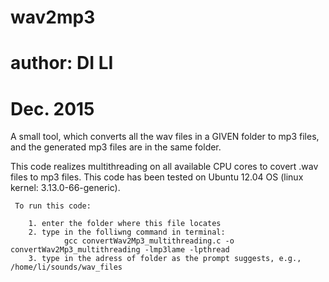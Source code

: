 # wav2mp3
# author: DI LI
# Dec. 2015

A small tool, which converts all the wav files in a GIVEN folder to mp3 files, and the generated mp3 files are in the same folder.

This code realizes multithreading on all available CPU cores to covert .wav files to mp3 files. This code has been tested on Ubuntu 12.04 OS (linux kernel: 3.13.0-66-generic).
	
	 To run this code:
	 
		1. enter the folder where this file locates
		2. type in the folliwng command in terminal:
				gcc convertWav2Mp3_multithreading.c -o convertWav2Mp3_multithreading -lmp3lame -lpthread
	 	3. type in the adress of folder as the prompt suggests, e.g., /home/li/sounds/wav_files

